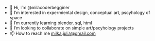- 👋 Hi, I’m @milacoderbegginer
- 👀 I’m interested in expermiental design, conceptual art, pscyhology of space
- 🌱 I’m currently learning blender, sql, html
- 💞️ I’m looking to collaborate on simple art/pscyhology projects
- 📫 How to reach me milka.julia@gmail.com

<!---
milacoderbegginer/milacoderbegginer is a ✨ special ✨ repository because its `README.md` (this file) appears on your GitHub profile.
You can click the Preview link to take a look at your changes.
--->
